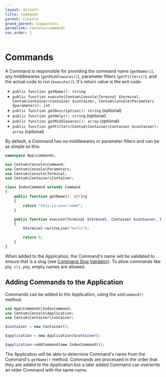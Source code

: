 ```yaml
---
layout: default
title: Commands
parent: Console
grand_parent: Components
permalink: console/commands
nav_order: 1
---
```




# Commands

A Command is responsible for providing the command name (`getName()`), any middlewares (`getMiddlewares()`), parameter filters (`getFilters()`), and the actual code to run (`execute()`).
It's return value is the exit code.

- `public function getName(): string`
- `public function execute(Centum\Console\Terminal $terminal, Centum\Container\Container $container, Centum\Console\Parameters $parameters): int`
- `public function getDescription(): string` (optional)
- `public function getHelp(): string` (optional)
- `public function getMiddlewares(): array` (optional)
- `public function getFilters(Centum\Container\Container $container): array` (optional)

By default, a Command has no middlewares or parameter filters and can be as simple as this:

```php
namespace App\Commands;

use Centum\Console\Command;
use Centum\Console\Parameters;
use Centum\Console\Terminal;
use Centum\Container\Container;

class IndexCommand extends Command
{
    public function getName(): string
    {
        return "this:is:your:name";
    }

    public function execute(Terminal $terminal, Container $container, Parameters $parameters): int
    {
        $terminal->writeLine("hello");

        return 0;
    }
}
```

When added to the Application, the Command's name will be validated to ensure that is a slug (see [Command Slug Validator](https://github.com/SidRoberts/centum/blob/development/src/Validator/CommandSlug.php)).
To allow commands like `php cli.php`, empty names are allowed.



## Adding Commands to the Application

Commands can be added to the Application, using the `addCommand()` method:

```php
use App\Commands\IndexCommand;
use Centum\Console\Application;
use Centum\Container\Container;

$container = new Container();

$application = new Application($container);

$application->addCommand(new IndexCommand());
```

The Application will be able to determine Command's name from the Command's `getName()` method.
Commands are processed in the order that they are added to the Application but a later added Command can overwrite an older Command with the same name.
